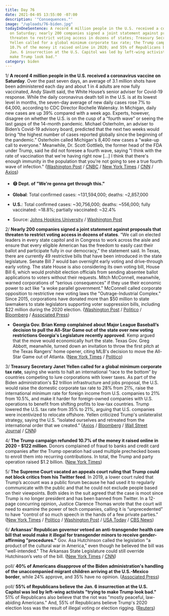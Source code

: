 ```yaml
---
title: Day 76
date: 2021-04-05 13:55:00 -07:00
description: '"Consequences."'
image: "/uploads/76-biden.jpg"
todayInOneSentence: A record 4 million people in the U.S. received a coronavirus vaccine
  on Saturday; nearly 200 companies signed a joint statement against proposals that
  threaten to restrict voting access in dozens of states; Treasury Secretary Janet
  Yellen called for a global minimum corporate tax rate; the Trump campaign refunded
  10.7% of the money it raised online in 2020; and 55% of Republicans believe the
  Jan. 6 insurrection at the U.S. Capitol was led by left-wing activists "trying to
  make Trump look bad."
category: biden
---
```


1/ **A record 4 million people in the U.S. received a coronavirus vaccine on Saturday**. Over the past seven days, an average of 3.1 million shots have been administered each day and about 1 in 4 adults are now fully vaccinated, Andy Slavitt said, the White House’s senior adviser for Covid-19 response. While the daily coronavirus death toll in the U.S. is at its lowest level in months, the seven-day average of new daily cases rose 7% to 64,000, according to CDC Director Rochelle Walensky. In Michigan, daily new cases are up 39% compared with a week ago. Experts, however, disagree on whether the U.S. is on the cusp of a “fourth wave” or seeing the last gasps of the 14-month pandemic. Michael Osterholm, an adviser to Biden’s Covid-19 advisory board, predicted that the next two weeks would bring “the highest number of cases reported globally since the beginning of the pandemic.” Osterholm called Michigan's 8,400 new cases a "wake-up call to everyone." Meanwhile, Dr. Scott Gottlieb, the former head of the FDA under Trump, said he did not foresee a fourth wave, saying "I think with the rate of vaccination that we're having right now \[...\] I think that there's enough immunity in the population that you're not going to see a true fourth wave of infection." ([Washington Post](https://www.washingtonpost.com/nation/2021/04/05/coronavirus-covid-live-updates-us/#link-77KVBKRVCJEKHM6MIEEVMNY3N4) / [CNBC](https://www.cnbc.com/2021/04/05/covid-19-cases-deaths-and-vaccinations-daily-us-data-on-april-5.html) / [New York Times](https://www.nytimes.com/live/2021/04/04/world/covid-vaccine-coronavirus-cases/the-us-is-giving-out-over-3-million-vaccine-doses-daily-while-experts-disagree-whether-a-fourth-wave-is-coming) / [CNN](https://www.cnn.com/2021/04/04/us/michigan-rising-covid-cases/index.html) / [Axios](https://www.axios.com/coronavirus-fourth-surge-michael-osterholm-f7e03aee-9e2c-4974-9746-b8b5021bc23b.html))

* #### 😷 Dept. of "We're gonna get through this."

* **Global**: Total confirmed cases: \~131,594,000; deaths: \~2,857,000

* **U.S.**: Total confirmed cases: \~30,756,000; deaths: \~556,000; fully vaccinated: \~18.8%; partially vaccinated: \~32.4%

* Source: [Johns Hopkins University](https://coronavirus.jhu.edu/map.html) / [Washington Post](https://www.washingtonpost.com/graphics/2020/health/covid-vaccine-states-distribution-doses/)

2/ **Nearly 200 companies signed a joint statement against proposals that threaten to restrict voting access in dozens of states**. “We call on elected leaders in every state capitol and in Congress to work across the aisle and ensure that every eligible American has the freedom to easily cast their ballot and participate fully in our democracy,” the statement said. In Texas, there are currently 49 restrictive bills that have been introduced in the state legislature. Senate Bill 7 would ban overnight early voting and drive-through early voting. The state House is also considering its own voting bill, House Bill 6, which would prohibit election officials from sending absentee ballot applications to voters without their requests. Mitch McConnell, meanwhile, warned corporations of “serious consequences” if they use their economic power to act like "a woke parallel government." McConnell called corporate opposition to restrictive new voting laws the "Outrage-Industrial Complex." Since 2015, corporations have donated more than $50 million to state lawmakers to state legislators supporting voter suppression bills, including $22 million during the 2020 election. ([Washington Post](https://www.washingtonpost.com/business/2021/04/02/companies-against-state-voter-restrictions/) / [Politico](https://www.politico.com/news/2021/04/05/mcconnell-corporate-america-woke-parallel-government-479042) / [Bloomberg](https://www.bloomberg.com/news/articles/2021-04-05/mcconnell-criticizes-outrage-industrial-complex-on-voting-laws?sref=MIBMEEoj) / [Associated Press](https://apnews.com/article/corporations-gave-over-50-million-vote-registration-backers-1ef1f1981b82e8918cc4c8bda0fff1b0))

* **Georgia Gov. Brian Kemp complained about Major League Baseball’s decision to pull the All-Star Game out of the state over new voting restrictions Georgia's Legislature recently approved**. Kemp argued that the move would economically hurt the state. Texas Gov. Greg Abbott, meanwhile, turned down an invitation to throw the first pitch at the Texas Rangers' home opener, citing MLB's decision to move the All-Star Game out of Atlanta. ([New York Times](https://www.nytimes.com/2021/04/03/us/politics/mlb-georgia-voting-kemp.html) / [Politico](https://www.politico.com/news/2021/04/05/texas-governor-rejects-mlb-first-pitch-invite-479049))

3/ **Treasury Secretary Janet Yellen called for a global minimum corporate tax rate**, saying she wants to halt an international “race to the bottom” by countries competing to lure corporations with lower taxes. As part of the Biden administration's $2 trillion infrastructure and jobs proposal, the U.S. would raise the domestic corporate tax rate to 28% from 21%, raise the international minimum rate for foreign income from U.S. companies to 21% from 10.5%, and make it harder for foreign-owned companies with U.S. operations to benefit from shifting profits to low-tax countries. Trump lowered the U.S. tax rate from 35% to 21%, arguing that U.S. companies were incentivized to relocate offshore. Yellen criticized Trump's unilateralist strategy, saying the U.S. “isolated ourselves and retreated from the international order that we created.” ([Axios](https://www.axios.com/janet-yellen-global-minimum-tax-rate-51c7395b-e46a-4a5c-b18b-bdcf5d8bd352.html) / [Bloomberg](https://www.bloomberg.com/news/articles/2021-04-05/yellen-declares-end-to-trump-s-global-retreat-aims-at-tax-deal?srnd=politics-vp&sref=MIBMEEoj) / [Wall Street Journal](https://www.wsj.com/articles/treasurys-yellen-to-call-for-global-minimum-corporate-tax-rate-11617633701?mod=hp_lead_pos2) / [CNN](https://www.cnn.com/2021/04/05/politics/janet-yellen-global-cooperate-tax/index.html))

4/ **The Trump campaign refunded 10.7% of the money it raised online in 2020 – $122 million**. Donors complained of fraud to banks and credit card companies after the Trump operation had used multiple prechecked boxes to enroll them into recurring contributions. In total, the Trump and party operation raised $1.2 billion. ([New York Times](https://www.nytimes.com/2021/04/03/us/politics/trump-donations.html))

5/ **The Supreme Court vacated an appeals court ruling that Trump could not block critics from his Twitter feed**. In 2019, a lower court ruled that Trump’s account was a public forum because he had used it to regularly communicate with the public and that he could not exclude people based on their viewpoints. Both sides in the suit agreed that the case is moot since Trump is no longer president and has been banned from Twitter. In a 12-page concurring opinion, Justice Clarence Thomas wrote that the court will need to examine the power of tech companies, calling it is “unprecedented” to have "control of so much speech in the hands of a few private parties." ([New York Times](https://www.nytimes.com/2021/04/05/us/politics/supreme-court-trump-twitter.html) / [Politico](https://www.politico.com/news/2021/04/05/justice-clarence-thomas-trump-twitter-ban-479046) / [Washington Post](https://www.washingtonpost.com/politics/courts_law/supreme-court-trump-twitter-clarence-thomas/2021/04/05/b05686ee-960f-11eb-b28d-bfa7bb5cb2a5_story.html) / [USA Today](https://www.usatoday.com/story/news/politics/2021/04/05/trump-tweets-supreme-court-wont-hear-case-blocking-users/6059714002/) / [CBS News](https://www.cbsnews.com/news/supreme-court-dismisses-trump-twitter-block-case/))

6/ **Arkansas' Republican governor vetoed an anti-transgender health care bill that would make it illegal for transgender minors to receive gender-affirming "procedures."** Gov. Asa Hutchinson called the legislation "a product of the cultural war in America," even though he believed the bill was "well-intended." The Arkansas State Legislature could still override Hutchinson’s veto of the bill. ([New York Times](https://www.nytimes.com/2021/04/05/us/politics/asa-hutchinson-arkansas-transgender-veto.html) / [CNN](https://www.cnn.com/2021/04/05/politics/asa-hutchinson-arkansas-transgender-health-care-veto/index.html))

poll/ **40% of Americans disapprove of the Biden administration's handling of the unaccompanied migrant children arriving at the U.S.-Mexico border**, while 24% approve, and 35% have no opinion. ([Associated Press](https://apnews.com/article/joe-biden-mexico-health-immigration-immigration-policy-1fb007e86452849d8e373908a3d81e94))

poll/ **55% of Republicans believe the Jan. 6 insurrection at the U.S. Capitol was led by left-wing activists "trying to make Trump look bad."** 51% of Republicans also believe that the riot was "mostly peaceful, law-abiding Americans." And, 55% of Republicans believe Trump's 2020 election loss was the result of illegal voting or election rigging. ([Reuters](https://www.reuters.com/article/us-usa-politics-disinformation-idUSKBN2BS0RZ))